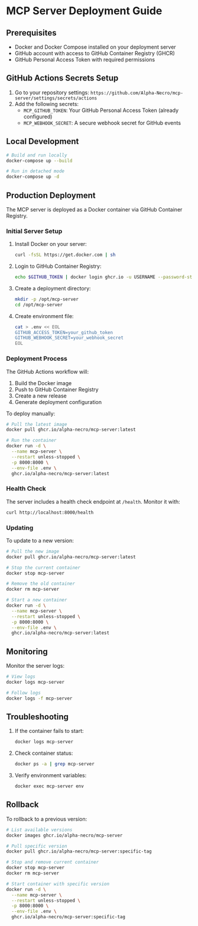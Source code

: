 # MCP Server Deployment Guide

## Prerequisites
- Docker and Docker Compose installed on your deployment server
- GitHub account with access to GitHub Container Registry (GHCR)
- GitHub Personal Access Token with required permissions

## GitHub Actions Secrets Setup

1. Go to your repository settings: `https://github.com/Alpha-Necro/mcp-server/settings/secrets/actions`
2. Add the following secrets:
   - `MCP_GITHUB_TOKEN`: Your GitHub Personal Access Token (already configured)
   - `MCP_WEBHOOK_SECRET`: A secure webhook secret for GitHub events

## Local Development

```bash
# Build and run locally
docker-compose up --build

# Run in detached mode
docker-compose up -d
```

## Production Deployment

The MCP server is deployed as a Docker container via GitHub Container Registry.

### Initial Server Setup

1. Install Docker on your server:
   ```bash
   curl -fsSL https://get.docker.com | sh
   ```

2. Login to GitHub Container Registry:
   ```bash
   echo $GITHUB_TOKEN | docker login ghcr.io -u USERNAME --password-stdin
   ```

3. Create a deployment directory:
   ```bash
   mkdir -p /opt/mcp-server
   cd /opt/mcp-server
   ```

4. Create environment file:
   ```bash
   cat > .env << EOL
   GITHUB_ACCESS_TOKEN=your_github_token
   GITHUB_WEBHOOK_SECRET=your_webhook_secret
   EOL
   ```

### Deployment Process

The GitHub Actions workflow will:
1. Build the Docker image
2. Push to GitHub Container Registry
3. Create a new release
4. Generate deployment configuration

To deploy manually:
```bash
# Pull the latest image
docker pull ghcr.io/alpha-necro/mcp-server:latest

# Run the container
docker run -d \
  --name mcp-server \
  --restart unless-stopped \
  -p 8000:8000 \
  --env-file .env \
  ghcr.io/alpha-necro/mcp-server:latest
```

### Health Check

The server includes a health check endpoint at `/health`. Monitor it with:
```bash
curl http://localhost:8000/health
```

### Updating

To update to a new version:
```bash
# Pull the new image
docker pull ghcr.io/alpha-necro/mcp-server:latest

# Stop the current container
docker stop mcp-server

# Remove the old container
docker rm mcp-server

# Start a new container
docker run -d \
  --name mcp-server \
  --restart unless-stopped \
  -p 8000:8000 \
  --env-file .env \
  ghcr.io/alpha-necro/mcp-server:latest
```

## Monitoring

Monitor the server logs:
```bash
# View logs
docker logs mcp-server

# Follow logs
docker logs -f mcp-server
```

## Troubleshooting

1. If the container fails to start:
   ```bash
   docker logs mcp-server
   ```

2. Check container status:
   ```bash
   docker ps -a | grep mcp-server
   ```

3. Verify environment variables:
   ```bash
   docker exec mcp-server env
   ```

## Rollback

To rollback to a previous version:
```bash
# List available versions
docker images ghcr.io/alpha-necro/mcp-server

# Pull specific version
docker pull ghcr.io/alpha-necro/mcp-server:specific-tag

# Stop and remove current container
docker stop mcp-server
docker rm mcp-server

# Start container with specific version
docker run -d \
  --name mcp-server \
  --restart unless-stopped \
  -p 8000:8000 \
  --env-file .env \
  ghcr.io/alpha-necro/mcp-server:specific-tag
```

